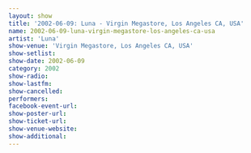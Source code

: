 ```yaml
---
layout: show
title: '2002-06-09: Luna - Virgin Megastore, Los Angeles CA, USA'
name: 2002-06-09-luna-virgin-megastore-los-angeles-ca-usa
artist: 'Luna'
show-venue: 'Virgin Megastore, Los Angeles CA, USA'
show-setlist: 
show-date: 2002-06-09
category: 2002
show-radio: 
show-lastfm: 
show-cancelled: 
performers: 
facebook-event-url: 
show-poster-url: 
show-ticket-url: 
show-venue-website: 
show-additional: 
---
```



